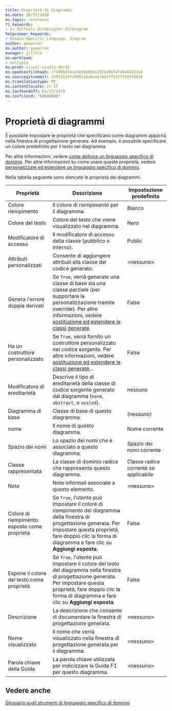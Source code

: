 ```yaml
---
title: Proprietà di diagrammi
ms.date: 10/31/2018
ms.topic: reference
f1_keywords:
- vs.dsltools.dsldesigner.dsldiagram
helpviewer_keywords:
- Domain-Specific Language, diagram
author: gewarren
ms.author: gewarren
manager: jillfra
ms.workload:
- multiple
ms.prod: visual-studio-dev15
ms.openlocfilehash: cf3405d74a1545bb86b1297b766faf46e68223a4
ms.sourcegitcommit: 2193323efc608118e0ce6f6b2ff532f158245d56
ms.translationtype: MT
ms.contentlocale: it-IT
ms.lasthandoff: 01/25/2019
ms.locfileid: "54942048"
---
```

# <a name="properties-of-diagrams"></a>Proprietà di diagrammi
È possibile impostare le proprietà che specificano come diagrammi apparirà nella finestra di progettazione generata. Ad esempio, è possibile specificare un colore predefinito per il testo nel diagramma.

 Per altre informazioni, vedere [come definire un linguaggio specifico di dominio](../modeling/how-to-define-a-domain-specific-language.md). Per altre informazioni su come usare queste proprietà, vedere [personalizzare ed estendere un linguaggio specifico di dominio](../modeling/customizing-and-extending-a-domain-specific-language.md).

 Nella tabella seguente sono elencate le proprietà dei diagrammi.

|Proprietà|Descrizione|Impostazione predefinita|
|-|-|-|
|Colore riempimento|Il colore di riempimento per il diagramma.|Bianco|
|Colore del testo|Colore del testo che viene visualizzato nel diagramma.|Nero|
|Modificatore di accesso|Il modificatore di accesso della classe (pubblico o interno).|Public|
|Attributi personalizzati|Consente di aggiungere attributi alla classe del codice generato.|\<nessuno>|
|Genera l'errore doppia derivati|Se `True`, verrà generate una classe di base sia una classe parziale (per supportare la personalizzazione tramite override). Per altre informazioni, vedere [sostituzione ed estendere le classi generate](../modeling/overriding-and-extending-the-generated-classes.md).|False|
|Ha un costruttore personalizzato|Se `True`, verrà fornito un costruttore personalizzato nel codice sorgente. Per altre informazioni, vedere [sostituzione ed estendere le classi generate](../modeling/overriding-and-extending-the-generated-classes.md)...|False|
|Modificatore di ereditarietà|Descrive il tipo di ereditarietà della classe di codice sorgente generato dal diagramma (`none`, `abstract`, o `sealed`).|nessuno|
|Diagramma di base|Classe di base di questo diagramma.|(nessuno)|
|nome|Il nome di questo diagramma.|Nome corrente|
|Spazio dei nomi|Lo spazio dei nomi che è associato a questo diagramma.|Spazio dei nomi corrente|
|Classe rappresentata|La classe di dominio radice che rappresenta questo diagramma.|Classe radice corrente se applicabile|
|Note|Note informali associate a questo elemento.|\<nessuno>|
|Colore di riempimento esposte come proprietà|Se `True`, l'utente può impostare il colore di riempimento del diagramma della finestra di progettazione generata. Per impostare questa proprietà, fare doppio clic la forma di diagramma e fare clic su **Aggiungi esposta**.|False|
|Espone il colore del testo come proprietà|Se `True`, l'utente può impostare il colore del testo del diagramma nella finestra di progettazione generata. Per impostare questa proprietà, fare doppio clic la forma di diagramma e fare clic su **Aggiungi esposta**.|False|
|Descrizione|La descrizione che consente di documentare la finestra di progettazione generata.|\<nessuno>|
|Nome visualizzato|Il nome che verrà visualizzato nella finestra di progettazione generata per il diagramma.|\<nessuno>|
|Parola chiave della Guida|La parola chiave utilizzata per indicizzare la Guida F1 per questo diagramma.|\<nessuno>|

## <a name="see-also"></a>Vedere anche

[Glossario sugli strumenti di linguaggio specifico di dominio](https://msdn.microsoft.com/ca5e84cb-a315-465c-be24-76aa3df276aa)
